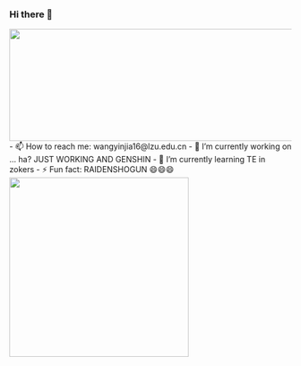 ### Hi there 👋

<!--
**Morriyaty/Morriyaty** is a ✨ _special_ ✨ repository because its `README.md` (this file) appears on your GitHub profile.

Here are some ideas to get you started:

- 🔭 I’m currently working on ...
- 🌱 I’m currently learning ...
- 👯 I’m looking to collaborate on ...
- 🤔 I’m looking for help with ...
- 💬 Ask me about ...
- 📫 How to reach me: ...
- 😄 Pronouns: ...
- ⚡ Fun fact: ...
-->

<img src="https://swg.notion.pet/s/bg-93e4b6a06405903f032098f50c975d04" style="min-width:100px;width:650px;min-height:100px;height:200px">
- 📫 How to reach me: wangyinjia16@lzu.edu.cn
- 🔭 I’m currently working on ... ha? JUST WORKING AND GENSHIN
- 🌱 I’m currently learning TE in zokers
- ⚡ Fun fact: RAIDENSHOGUN 😄😄😄
<img src="https://swg.notion.pet/s/2cc84e26640597890322d20e31b4ac77" style="min-width:100px;width:320px;min-height:100px;height:320px">
